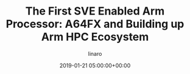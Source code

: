 ---
author: linaro
categories:
- events
- workshop
- arm-hpc-asia-2019
comments: false
event: arm-hpc-asia-2019
date: '2019-01-21 05:00:00+00:00'
slot: 10:30	- 10:55
image:
  featured: true
  path: /assets/images/content/the-first-sve-enabled-arm-processor-a64fx-and-building-up-arm-hpc-ecosystem.jpg
layout: resource-post
title: 'The First SVE Enabled Arm Processor: A64FX and Building up Arm HPC Ecosystem'
tag: resource
speakers:
- biography: '""'
  company: Fujitsu
  job-title: 
  name: Shinji Sumimoto, Sr. Architect
youtube_video_url: https://www.youtube.com/watch?v=mukz1rkFETk&list=PLKZSArYQptsPLGSEUycUowh9oy8WF_epV&index=10&t=0s
amazon_s3_presentation_url: https://static.linaro.org/event-resources/arm-hpc-2019/slides/TheFirstSVEEnabledArmProcessor_A64FXandBuildingupArmHPCEcosystem5.pdf
---